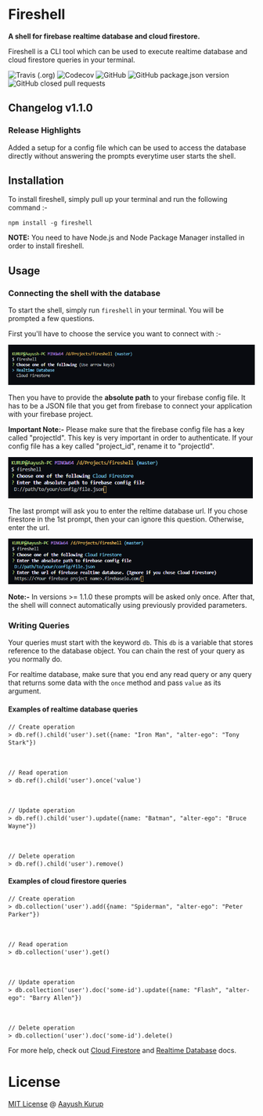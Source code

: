 # Fireshell

**A shell for firebase realtime database and cloud firestore.**

Fireshell is a CLI tool which can be used to execute realtime database and cloud firestore queries in your terminal.

![Travis (.org)](https://img.shields.io/travis/AayushK47/fireshell?style=for-the-badge)
![Codecov](https://img.shields.io/codecov/c/github/AayushK47/fireshell?style=for-the-badge)
![GitHub](https://img.shields.io/github/license/AayushK47/fireshell?style=for-the-badge)
![GitHub package.json version](https://img.shields.io/github/package-json/v/AayushK47/fireshell?style=for-the-badge)
![GitHub closed pull requests](https://img.shields.io/github/issues-pr-closed/AayushK47/fireshell?color=yellowgreen&style=for-the-badge)

## Changelog v1.1.0

### Release Highlights

Added a setup for a config file which can be used to access the database directly without answering the prompts everytime user starts the shell.


## Installation

To install fireshell, simply pull up your terminal and run the following command :-

```
npm install -g fireshell
```

**NOTE:** You need to have Node.js and Node Package Manager installed in order to install fireshell.

## Usage

### Connecting the shell with the database


To start the shell, simply run `fireshell` in your terminal. You will be prompted a few questions.

First you'll have to choose the service you want to connect with :-

<img width="597" alt="Portfolio" src="./media/m1.png">

Then you have to provide the **absolute path** to your firebase config file. It has to be a JSON file that you get from firebase to connect your application with your firebase project.

**Important Note:-** Please make sure that the firebase config file has a key called "projectId". This key is very important in order to authenticate. If your config file has a key called "project_id", rename it to "projectId".

<img width="500" alt="Portfolio" src="./media/m2.png">

The last prompt will ask you to enter the reltime database url. If you chose firestore in the 1st prompt, then your can ignore this question. Otherwise, enter the url.

<img width="500" alt="Portfolio" src="./media/m3.png">

**Note:-** In versions >= 1.1.0 these prompts will be asked only once. After that, the shell will connect automatically using previously provided parameters.

### Writing Queries

Your queries must start with the keyword `db`. This `db` is a variable that stores reference to the database object. You can chain the rest of your query as you normally do.

For realtime database, make sure that you end any read query or any query that returns some data with the `once` method and pass `value` as its argument.

#### Examples of realtime database queries

```
// Create operation
> db.ref().child('user').set({name: "Iron Man", "alter-ego": "Tony Stark"})
```

<br />

```
// Read operation
> db.ref().child('user').once('value')
```

<br />

```
// Update operation
> db.ref().child('user').update({name: "Batman", "alter-ego": "Bruce Wayne"})
```

<br />

```
// Delete operation
> db.ref().child('user').remove()
```

#### Examples of cloud firestore queries

```
// Create operation
> db.collection('user').add({name: "Spiderman", "alter-ego": "Peter Parker"})
```

<br />

```
// Read operation
> db.collection('user').get()
```

<br />

```
// Update operation
> db.collection('user').doc('some-id').update({name: "Flash", "alter-ego": "Barry Allen"})
```

<br />

```
// Delete operation
> db.collection('user').doc('some-id').delete()
```

For more help, check out [Cloud Firestore](https://firebase.google.com/docs/firestore/) and [Realtime Database](https://firebase.google.com/docs/database/) docs.

# License

[MIT License](https://github.com/AayushK47/fireshell/blob/master/LICENSE) @ [Aayush Kurup](https://github.com/AayushK47)
